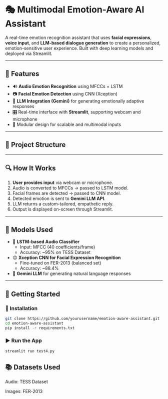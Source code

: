 # 🎭 Multimodal Emotion-Aware AI Assistant

A real-time emotion recognition assistant that uses **facial expressions**, **voice input**, and **LLM-based dialogue generation** to create a personalized, emotion-sensitive user experience. Built with deep learning models and deployed via Streamlit.

---

## 🧠 Features

- 🔊 **Audio Emotion Recognition** using MFCCs + LSTM  
- 📷 **Facial Emotion Detection** using CNN (Xception)  
- 💬 **LLM Integration (Gemini)** for generating emotionally adaptive responses  
- 🎛️ Real-time interface with **Streamlit**, supporting webcam and microphone  
- 🧩 Modular design for scalable and multimodal inputs

---

## 📁 Project Structure


---

## 🔍 How It Works

1. **User provides input** via webcam or microphone.
2. Audio is converted to MFCCs → passed to LSTM model.
3. Facial frames are detected → passed to CNN model.
4. Detected emotion is sent to **Gemini LLM API**.
5. LLM returns a custom-tailored, empathetic reply.
6. Output is displayed on-screen through Streamlit.

---

## 🧪 Models Used

- 🎤 **LSTM-based Audio Classifier**
  - Input: MFCC (40 coefficients/frame)
  - Accuracy: ~95% on TESS Dataset
- 😊 **Xception CNN for Facial Expression Recognition**
  - Fine-tuned on FER-2013 (balanced set)
  - Accuracy: ~88.4%
- 💬 **Gemini LLM** for generating natural language responses

---

## 🚀 Getting Started

### 🔧 Installation

```bash
git clone https://github.com/yourusername/emotion-aware-assistant.git
cd emotion-aware-assistant
pip install -r requirements.txt
```
### ▶️ Run the App

```bash
streamlit run test4.py
```

## 📚 Datasets Used

Audio: TESS Dataset

Images: FER-2013
